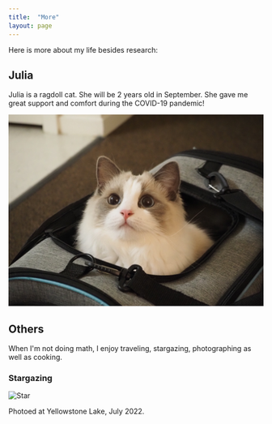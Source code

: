 ```yaml
---
title:  "More"
layout: page
---
```


Here is more about my life besides research: 


## Julia 

Julia is a ragdoll cat.  She will be 2 years old in September. She gave me great support and comfort during the COVID-19 pandemic!

![Julia](/fig/julia1.jpg)

## Others

When I'm not doing math, I enjoy traveling, stargazing, photographing as well as cooking.

### Stargazing 

![Star](/fig/star.jpg)

Photoed at Yellowstone Lake, July 2022.



